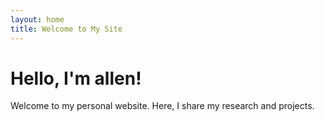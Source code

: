 ```yaml
---
layout: home
title: Welcome to My Site
---
```


# Hello, I'm allen!

Welcome to my personal website. Here, I share my research and projects.
